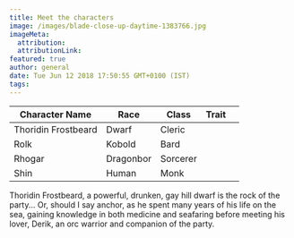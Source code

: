 ```yaml
---
title: Meet the characters
image: /images/blade-close-up-daytime-1383766.jpg
imageMeta:
  attribution:
  attributionLink:
featured: true
author: general
date: Tue Jun 12 2018 17:50:55 GMT+0100 (IST)
tags:
---
```


| Character Name      | Race       | Class    | Trait   |   |
|---------------------|------------|----------|---------|---|
| Thoridin Frostbeard | Dwarf      | Cleric   |         |   |
| Rolk                | Kobold     | Bard     |         |   |
| Rhogar              | Dragonbor  | Sorcerer |         |   |
| Shin                | Human      | Monk     |         |   |


Thoridin Frostbeard, a powerful, drunken, gay hill dwarf is the rock of the party... Or, should I say anchor, as he spent many years of his life on the sea, gaining knowledge in both medicine and seafaring before meeting his lover, Derik, an orc warrior and companion of the party.
